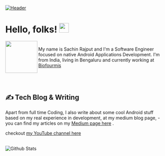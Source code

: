 [![Header](https://github.com/myJarvis/myJarvis/blob/main/misc/hiiamsachin.png "Header")](https://medium.com/@iAmSachinRajput)

# Hello, folks!  <img src="https://github.com/myJarvis/myJarvis/blob/main/misc/wave.gif" width="30px">
<img src="https://github.com/myJarvis/myJarvis/blob/main/misc/me.gif" width="100" height="100" align="left" />


<br/>
My name is Sachin Rajput and I'm a Software Engineer focused on native Android Applications Development. I'm from India, living in Bengaluru and currently working at <a href="https://www.biofourmis.com/">Biofourmis</a>


<br/> <br/>
## &#x270d; Tech Blog & Writing

Apart from full time Coding, I also write about some cool Android stuff based on my real experience in development, at my medium blog page, - you can find my articles on my <a href="https://droid-lover.medium.com//">Medium page here</a> .

checkout <a href="https://www.youtube.com/channel/UCTjQSpx2waqXTC37AgM8qyA"> my YouTube channel here </a>
<br/> <br/>


![Github Stats](https://github-readme-stats.vercel.app/api?username=droid-lover&count_private=true&show_icons=true&include_all_commits=true&theme=tokyonight)

